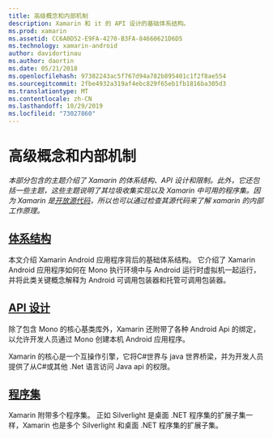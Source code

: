 ```yaml
---
title: 高级概念和内部机制
description: Xamarin 和 it 的 API 设计的基础体系结构。
ms.prod: xamarin
ms.assetid: CC6A0D52-E9FA-4270-B3FA-84660621D6D5
ms.technology: xamarin-android
author: davidortinau
ms.author: daortin
ms.date: 05/21/2018
ms.openlocfilehash: 97382243ac5f767d94a782b895401c1f2f8ae554
ms.sourcegitcommit: 2fbe4932a319af4ebc829f65eb1fb1816ba305d3
ms.translationtype: MT
ms.contentlocale: zh-CN
ms.lasthandoff: 10/29/2019
ms.locfileid: "73027860"
---
```

# <a name="advanced-concepts-and-internals"></a>高级概念和内部机制

_本部分包含的主题介绍了 Xamarin 的体系结构、API 设计和限制。此外，它还包括一些主题，这些主题说明了其垃圾收集实现以及 Xamarin 中可用的程序集。因为 Xamarin 是[开放源代码](https://github.com/xamarin/xamarin-android)，所以也可以通过检查其源代码来了解 xamarin 的内部工作原理。_

## <a name="architectureandroidinternalsarchitecturemd"></a>[体系结构](~/android/internals/architecture.md)

本文介绍 Xamarin Android 应用程序背后的基础体系结构。 它介绍了 Xamarin Android 应用程序如何在 Mono 执行环境中与 Android 运行时虚拟机一起运行，并将此类关键概念解释为 Android 可调用包装器和托管可调用包装器。 

## <a name="api-designandroidinternalsapi-designmd"></a>[API 设计](~/android/internals/api-design.md)

除了包含 Mono 的核心基类库外，Xamarin 还附带了各种 Android Api 的绑定，以允许开发人员通过 Mono 创建本机 Android 应用程序。

Xamarin 的核心是一个互操作引擎，它将C#世界与 java 世界桥梁，并为开发人员提供了从C#或其他 .Net 语言访问 Java api 的权限。

## <a name="assembliescross-platforminternalsavailable-assembliesmd"></a>[程序集](~/cross-platform/internals/available-assemblies.md)

Xamarin 附带多个程序集。 正如 Silverlight 是桌面 .NET 程序集的扩展子集一样，Xamarin 也是多个 Silverlight 和桌面 .NET 程序集的扩展子集。 
